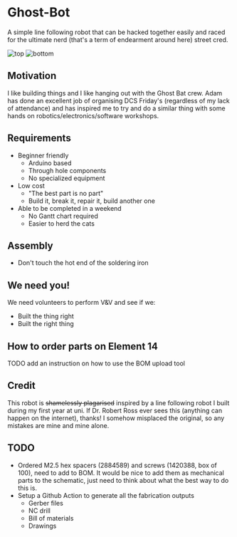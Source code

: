 # Ghost-Bot
A simple line following robot that can be hacked together easily and raced for the ultimate nerd (that's a term of endearment around here) street cred. 

![top](https://ChrisAlphabet.github.io/ghost-bot/top.png)
![bottom](https://ChrisAlphabet.github.io/ghost-bot/bottom.png)

## Motivation
I like building things and I like hanging out with the Ghost Bat crew. Adam has done an excellent job of organising DCS Friday's (regardless of my lack of attendance) and has inspired me to try and do a similar thing with some hands on robotics/electronics/software workshops.

## Requirements
* Beginner friendly
    * Arduino based
    * Through hole components
    * No specialized equipment
* Low cost
    * "The best part is no part"
    * Build it, break it, repair it, build another one
* Able to be completed in a weekend
    * No Gantt chart required
    * Easier to herd the cats 

## Assembly
* Don't touch the hot end of the soldering iron

## We need you!
We need volunteers to perform V&V and see if we:
* Built the thing right
* Built the right thing

## How to order parts on Element 14
TODO add an instruction on how to use the BOM upload tool

## Credit
This robot is ~~shamelessly plagarised~~ inspired by a line following robot I built during my first year at uni. If Dr. Robert Ross ever sees this (anything can happen on the internet), thanks! I somehow misplaced the original, so any mistakes are mine and mine alone.

## TODO
* Ordered M2.5 hex spacers (2884589) and screws (1420388, box of 100), need to add to BOM. It would be nice to add them as mechanical parts to the schematic, just need to think about what the best way to do this is.
* Setup a Github Action to generate all the fabrication outputs
    * Gerber files
    * NC drill
    * Bill of materials
    * Drawings